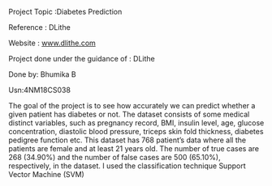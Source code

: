 Project Topic :Diabetes Prediction

Reference : DLithe  

Website : www.dlithe.com


Project done under the guidance of : DLithe

Done by: Bhumika B 

Usn:4NM18CS038

The goal of the project is to see how accurately we can predict whether a given patient has diabetes or not. The dataset consists of some medical distinct variables, such as pregnancy record, BMI, insulin level, age, glucose concentration, diastolic blood pressure, triceps skin fold thickness, diabetes pedigree function etc. This dataset has 768 patient’s data where all the patients are female and at least 21 years old. The number of true cases are 268 (34.90%) and the number of false cases are 500 (65.10%), respectively, in the dataset. I used the classification technique Support Vector Machine (SVM)
